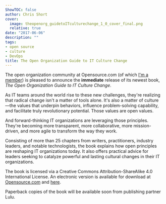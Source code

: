 ```yaml
---
ShowTOC: false
author: Chris Short
cover:
  image: theopenorg_guidetoITculturechange_1_0_cover_final.png
  relative: true
date: "2017-06-06"
description: ""
tags:
- open source
- culture
- DevOps
title: The Open Organization Guide to IT Culture Change
---
```


The open organization community at Opensource.com (of which [I'm a member](https://opensource.com/users/chrisshort)) is pleased to announce the **immediate** release of its newest book, *The Open Organization Guide to IT Culture Change*.


As IT teams around the world rise to these new challenges, they're realizing that radical change isn't a matter of tools alone. It's also a matter of culture—the values that underpin behaviors, influence problem-solving capability, and facilitate truly revolutionary potential. Those values are open values.

And forward-thinking IT organizations are leveraging those principles. They're becoming more transparent, more collaborative, more mission-driven, and more agile to transform the way they work.


Consisting of more than 25 chapters from writers, practitioners, industry leaders, and notable technologists, the book explains how open principles are reshaping IT organizations today. It also offers practical advice for leaders seeking to catalyze powerful and lasting cultural changes in their IT organizations.

The book is licensed via a Creative Commons Attribution-ShareAlike 4.0 International License. An electronic version is available for download at [Opensource.com](https://opensource.com/open-organization/resources/culture-change) and [here](https://shortcdn.com/chrisshort/pdf/open_org_it_culture.pdf).

Paperback copies of the book will be available soon from publishing partner Lulu.
